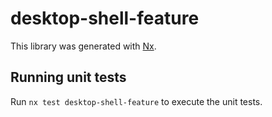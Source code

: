 # desktop-shell-feature

This library was generated with [Nx](https://nx.dev).

## Running unit tests

Run `nx test desktop-shell-feature` to execute the unit tests.
